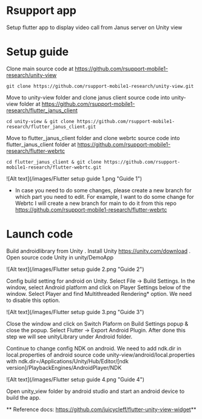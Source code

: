 # Rsupport app

Setup flutter app to display video call from Janus server on Unity view

# Setup guide

Clone main source code at https://github.com/rsupport-mobile1-research/unity-view
```
git clone https://github.com/rsupport-mobile1-research/unity-view.git
```

Move to unity-view folder and clone janus client source code into unity-view folder at https://github.com/rsupport-mobile1-research/flutter_janus_client
```
cd unity-view & git clone https://github.com/rsupport-mobile1-research/flutter_janus_client.git
```
Move to flutter_janus_client folder and clone webrtc source code into flutter_janus_client folder at https://github.com/rsupport-mobile1-research/flutter-webrtc

```
cd flutter_janus_client & git clone https://github.com/rsupport-mobile1-research/flutter-webrtc.git
```

![Alt text](/images/Flutter setup guide 1.png "Guide 1")

* In case you need to do some changes, please create a new branch for which part you need to edit. For example, I want to do some change for Webrtc I will create a new branch for main to do it from this repo https://github.com/rsupport-mobile1-research/flutter-webrtc


# Launch code

Build androidlibrary from Unity
. Install Unity https://unity.com/download
. Open source code Unity in unity/DemoApp

![Alt text](/images/Flutter setup guide 2.png "Guide 2")

Config build setting for android on Unity. Select File -> Build Settings. In the window, select Android platform and click on Player Settings below of the window. Select Player and find Multithreaded Rendering* option. We need to disable this option.

![Alt text](/images/Flutter setup guide 3.png "Guide 3")

Close the window and click on Switch Plaform on Build Settings popup & close the popup. Select Flutter -> Export Android Plugin. After done this step we will see unityLibrary under Android folder.

Continue to change config NDK on android. We need to add ndk.dir in local.properties of android source code unity-view/android/local.properties with ndk.dir=/Applications/Unity/Hub/Editor/[ndk version]/PlaybackEngines/AndroidPlayer/NDK

![Alt text](/images/Flutter setup guide 4.png "Guide 4")

Open unity_view folder by android studio and start an android device to build the app.

** Reference docs: https://github.com/juicycleff/flutter-unity-view-widget**
